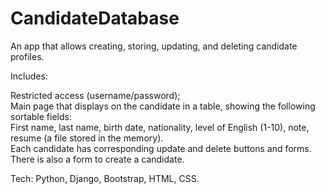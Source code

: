 CandidateDatabase
=================

An app that allows creating, storing, updating, and deleting candidate profiles.

Includes:

Restricted access (username/password);<br>
Main page that displays on the candidate in a table, showing the following sortable fields:<br>
  First name, last name, birth date, nationality, level of English (1-10), note, resume (a file stored in the memory).<br>
Each candidate has corresponding update and delete buttons and forms. There is also a form to create a candidate.

Tech: Python, Django, Bootstrap, HTML, CSS.
